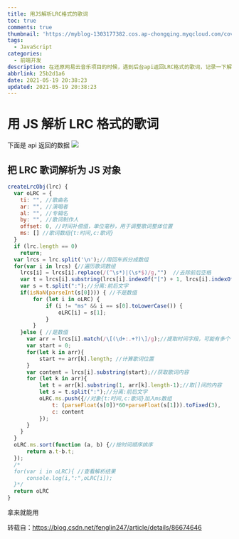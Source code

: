 ```yaml
---
title: 用JS解析LRC格式的歌词
toc: true
comments: true
thumbnail: 'https://myblog-1303177382.cos.ap-chongqing.myqcloud.com/cover%20(4).png'
tags:
  - JavaScript
categories:
  - 前端开发
description: 在还原网易云音乐项目的时候，遇到后台api返回LRC格式的歌词，记录一下解析的方法
abbrlink: 25b2d1a6
date: 2021-05-19 20:38:23
updated: 2021-05-19 20:38:23
---
```


# 用 JS 解析 LRC 格式的歌词

<!-- more -->

下面是 api 返回的数据
![](https://myblog-1303177382.cos.ap-chongqing.myqcloud.com/blogpostimg/%E7%94%A8JS%E8%A7%A3%E6%9E%90LRC%E6%A0%BC%E5%BC%8F%E7%9A%84%E6%AD%8C%E8%AF%8D/Snipaste_2021-05-19_20-42-55.png)

## 把 LRC 歌词解析为 JS 对象

```js
createLrcObj(lrc) {
  var oLRC = {
    ti: "", //歌曲名
    ar: "", //演唱者
    al: "", //专辑名
    by: "", //歌词制作人
    offset: 0, //时间补偿值，单位毫秒，用于调整歌词整体位置
    ms: [] //歌词数组{t:时间,c:歌词}
  }
  if (lrc.length == 0)
    return;
  var lrcs = lrc.split('\n');//用回车拆分成数组
  for(var i in lrcs) {//遍历歌词数组
    lrcs[i] = lrcs[i].replace(/(^\s*)|(\s*$)/g,"")  //去除前后空格
    var t = lrcs[i].substring(lrcs[i].indexOf("[") + 1, lrcs[i].indexOf("]"));//取[]间的内容
    var s = t.split(":");//分离:前后文字
    if(isNaN(parseInt(s[0]))) { //不是数值
        for (let i in oLRC) {
            if (i != "ms" && i == s[0].toLowerCase()) {
                oLRC[i] = s[1];
            }
        }
    }else { //是数值
      var arr = lrcs[i].match(/\[(\d+:.+?)\]/g);//提取时间字段，可能有多个
      var start = 0;
      for(let k in arr){
          start += arr[k].length; //计算歌词位置
      }
      var content = lrcs[i].substring(start);//获取歌词内容
      for (let k in arr){
          let t = arr[k].substring(1, arr[k].length-1);//取[]间的内容
          let s = t.split(":");//分离:前后文字
          oLRC.ms.push({//对象{t:时间,c:歌词}加入ms数组
              t: (parseFloat(s[0])*60+parseFloat(s[1])).toFixed(3),
              c: content
          });
      }
    }
  }
  oLRC.ms.sort(function (a, b) {//按时间顺序排序
      return a.t-b.t;
  });
  /*
  for(var i in oLRC){ //查看解析结果
      console.log(i,":",oLRC[i]);
  }*/
  return oLRC
}
```

拿来就能用

转载自：https://blog.csdn.net/fenglin247/article/details/86674646
